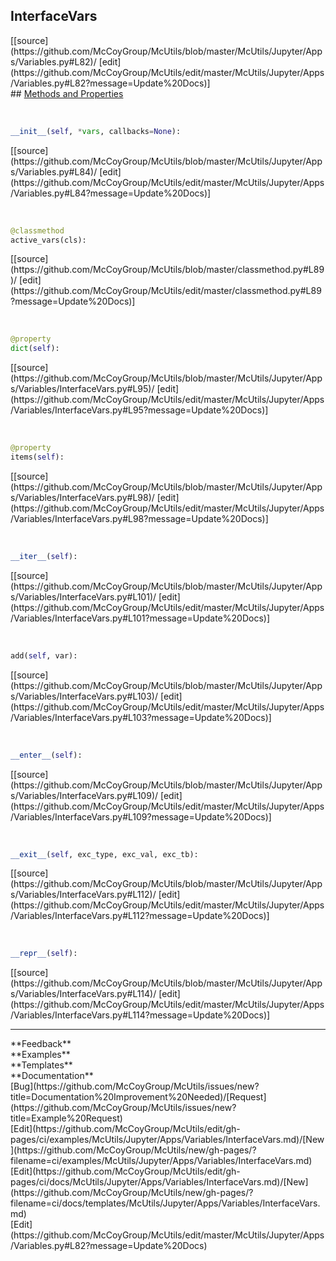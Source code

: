 ## <a id="McUtils.Jupyter.Apps.Variables.InterfaceVars">InterfaceVars</a> 

<div class="docs-source-link" markdown="1">
[[source](https://github.com/McCoyGroup/McUtils/blob/master/McUtils/Jupyter/Apps/Variables.py#L82)/
[edit](https://github.com/McCoyGroup/McUtils/edit/master/McUtils/Jupyter/Apps/Variables.py#L82?message=Update%20Docs)]
</div>









<div class="collapsible-section">
 <div class="collapsible-section collapsible-section-header" markdown="1">
## <a class="collapse-link" data-toggle="collapse" href="#methods" markdown="1"> Methods and Properties</a> <a class="float-right" data-toggle="collapse" href="#methods"><i class="fa fa-chevron-down"></i></a>
 </div>
 <div class="collapsible-section collapsible-section-body collapse show" id="methods" markdown="1">
 
<a id="McUtils.Jupyter.Apps.Variables.InterfaceVars.__init__" class="docs-object-method">&nbsp;</a> 
```python
__init__(self, *vars, callbacks=None): 
```
<div class="docs-source-link" markdown="1">
[[source](https://github.com/McCoyGroup/McUtils/blob/master/McUtils/Jupyter/Apps/Variables.py#L84)/
[edit](https://github.com/McCoyGroup/McUtils/edit/master/McUtils/Jupyter/Apps/Variables.py#L84?message=Update%20Docs)]
</div>


<a id="McUtils.Jupyter.Apps.Variables.InterfaceVars.active_vars" class="docs-object-method">&nbsp;</a> 
```python
@classmethod
active_vars(cls): 
```
<div class="docs-source-link" markdown="1">
[[source](https://github.com/McCoyGroup/McUtils/blob/master/classmethod.py#L89)/
[edit](https://github.com/McCoyGroup/McUtils/edit/master/classmethod.py#L89?message=Update%20Docs)]
</div>


<a id="McUtils.Jupyter.Apps.Variables.InterfaceVars.dict" class="docs-object-method">&nbsp;</a> 
```python
@property
dict(self): 
```
<div class="docs-source-link" markdown="1">
[[source](https://github.com/McCoyGroup/McUtils/blob/master/McUtils/Jupyter/Apps/Variables/InterfaceVars.py#L95)/
[edit](https://github.com/McCoyGroup/McUtils/edit/master/McUtils/Jupyter/Apps/Variables/InterfaceVars.py#L95?message=Update%20Docs)]
</div>


<a id="McUtils.Jupyter.Apps.Variables.InterfaceVars.items" class="docs-object-method">&nbsp;</a> 
```python
@property
items(self): 
```
<div class="docs-source-link" markdown="1">
[[source](https://github.com/McCoyGroup/McUtils/blob/master/McUtils/Jupyter/Apps/Variables/InterfaceVars.py#L98)/
[edit](https://github.com/McCoyGroup/McUtils/edit/master/McUtils/Jupyter/Apps/Variables/InterfaceVars.py#L98?message=Update%20Docs)]
</div>


<a id="McUtils.Jupyter.Apps.Variables.InterfaceVars.__iter__" class="docs-object-method">&nbsp;</a> 
```python
__iter__(self): 
```
<div class="docs-source-link" markdown="1">
[[source](https://github.com/McCoyGroup/McUtils/blob/master/McUtils/Jupyter/Apps/Variables/InterfaceVars.py#L101)/
[edit](https://github.com/McCoyGroup/McUtils/edit/master/McUtils/Jupyter/Apps/Variables/InterfaceVars.py#L101?message=Update%20Docs)]
</div>


<a id="McUtils.Jupyter.Apps.Variables.InterfaceVars.add" class="docs-object-method">&nbsp;</a> 
```python
add(self, var): 
```
<div class="docs-source-link" markdown="1">
[[source](https://github.com/McCoyGroup/McUtils/blob/master/McUtils/Jupyter/Apps/Variables/InterfaceVars.py#L103)/
[edit](https://github.com/McCoyGroup/McUtils/edit/master/McUtils/Jupyter/Apps/Variables/InterfaceVars.py#L103?message=Update%20Docs)]
</div>


<a id="McUtils.Jupyter.Apps.Variables.InterfaceVars.__enter__" class="docs-object-method">&nbsp;</a> 
```python
__enter__(self): 
```
<div class="docs-source-link" markdown="1">
[[source](https://github.com/McCoyGroup/McUtils/blob/master/McUtils/Jupyter/Apps/Variables/InterfaceVars.py#L109)/
[edit](https://github.com/McCoyGroup/McUtils/edit/master/McUtils/Jupyter/Apps/Variables/InterfaceVars.py#L109?message=Update%20Docs)]
</div>


<a id="McUtils.Jupyter.Apps.Variables.InterfaceVars.__exit__" class="docs-object-method">&nbsp;</a> 
```python
__exit__(self, exc_type, exc_val, exc_tb): 
```
<div class="docs-source-link" markdown="1">
[[source](https://github.com/McCoyGroup/McUtils/blob/master/McUtils/Jupyter/Apps/Variables/InterfaceVars.py#L112)/
[edit](https://github.com/McCoyGroup/McUtils/edit/master/McUtils/Jupyter/Apps/Variables/InterfaceVars.py#L112?message=Update%20Docs)]
</div>


<a id="McUtils.Jupyter.Apps.Variables.InterfaceVars.__repr__" class="docs-object-method">&nbsp;</a> 
```python
__repr__(self): 
```
<div class="docs-source-link" markdown="1">
[[source](https://github.com/McCoyGroup/McUtils/blob/master/McUtils/Jupyter/Apps/Variables/InterfaceVars.py#L114)/
[edit](https://github.com/McCoyGroup/McUtils/edit/master/McUtils/Jupyter/Apps/Variables/InterfaceVars.py#L114?message=Update%20Docs)]
</div>
 </div>
</div>












---


<div markdown="1" class="text-secondary">
<div class="container">
  <div class="row">
   <div class="col" markdown="1">
**Feedback**   
</div>
   <div class="col" markdown="1">
**Examples**   
</div>
   <div class="col" markdown="1">
**Templates**   
</div>
   <div class="col" markdown="1">
**Documentation**   
</div>
   <div class="col" markdown="1">
   
</div>
   <div class="col" markdown="1">
   
</div>
   <div class="col" markdown="1">
   
</div>
</div>
  <div class="row">
   <div class="col" markdown="1">
[Bug](https://github.com/McCoyGroup/McUtils/issues/new?title=Documentation%20Improvement%20Needed)/[Request](https://github.com/McCoyGroup/McUtils/issues/new?title=Example%20Request)   
</div>
   <div class="col" markdown="1">
[Edit](https://github.com/McCoyGroup/McUtils/edit/gh-pages/ci/examples/McUtils/Jupyter/Apps/Variables/InterfaceVars.md)/[New](https://github.com/McCoyGroup/McUtils/new/gh-pages/?filename=ci/examples/McUtils/Jupyter/Apps/Variables/InterfaceVars.md)   
</div>
   <div class="col" markdown="1">
[Edit](https://github.com/McCoyGroup/McUtils/edit/gh-pages/ci/docs/McUtils/Jupyter/Apps/Variables/InterfaceVars.md)/[New](https://github.com/McCoyGroup/McUtils/new/gh-pages/?filename=ci/docs/templates/McUtils/Jupyter/Apps/Variables/InterfaceVars.md)   
</div>
   <div class="col" markdown="1">
[Edit](https://github.com/McCoyGroup/McUtils/edit/master/McUtils/Jupyter/Apps/Variables.py#L82?message=Update%20Docs)   
</div>
   <div class="col" markdown="1">
   
</div>
   <div class="col" markdown="1">
   
</div>
   <div class="col" markdown="1">
   
</div>
</div>
</div>
</div>